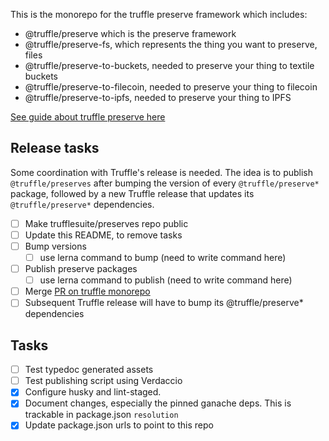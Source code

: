 This is the monorepo for the truffle preserve framework which includes:

- @truffle/preserve which is the preserve framework
- @truffle/preserve-fs, which represents the thing you want to preserve, files
- @truffle/preserve-to-buckets, needed to preserve your thing to textile buckets
- @truffle/preserve-to-filecoin, needed to preserve your thing to filecoin
- @truffle/preserve-to-ipfs, needed to preserve your thing to IPFS

[See guide about truffle preserve here](https://trufflesuite.com/docs/truffle/getting-started/preserving-files-and-content-to-storage-platforms.html#preserving-files-and-content-to-storage-platforms)

## Release tasks

Some coordination with Truffle's release is needed. The idea is to publish
`@truffle/preserves` after bumping the version of every `@truffle/preserve*`
package, followed by a new Truffle release that updates its `@truffle/preserve*`
dependencies.

- [ ] Make trufflesuite/preserves repo public
- [ ] Update this README, to remove tasks
- [ ] Bump versions
  - [ ] use lerna command to bump (need to write command here)
- [ ] Publish preserve packages
  - [ ] use lerna command to publish (need to write command here)
- [ ] Merge [PR on truffle monorepo](https://github.com/trufflesuite/truffle/pull/4740)
- [ ] Subsequent Truffle release will have to bump its @truffle/preserve\* dependencies

## Tasks

- [ ] Test typedoc generated assets
- [ ] Test publishing script using Verdaccio
- [x] Configure husky and lint-staged.
- [x] Document changes, especially the pinned ganache deps. This is trackable in package.json `resolution`
- [x] Update package.json urls to point to this repo
